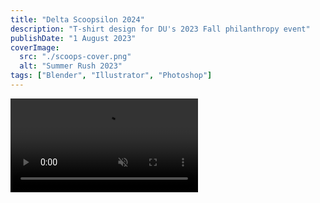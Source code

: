 ```yaml
---
title: "Delta Scoopsilon 2024"
description: "T-shirt design for DU's 2023 Fall philanthropy event"
publishDate: "1 August 2023"
coverImage:
  src: "./scoops-cover.png"
  alt: "Summer Rush 2023"
tags: ["Blender", "Illustrator", "Photoshop"]
---
```

<div class="w-full">
<video class="mx-auto" autoplay loop muted playsinline>
  <source src="https://f004.backblazeb2.com/file/payne-portfolio/scoops.mp4" type="video/mp4" />
  Your browser does not support the video tag.
</video>
</div>
